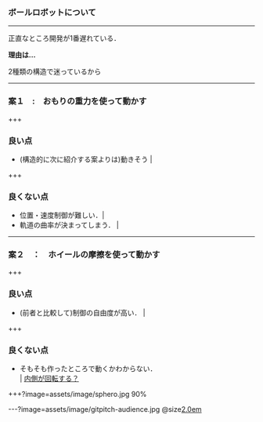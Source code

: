 ### ボールロボットについて

---

正直なところ開発が1番遅れている．

**理由は…**

2種類の構造で迷っているから

---
### 案１　:　おもりの重力を使って動かす

+++

### 良い点

- (構造的に次に紹介する案よりは)動きそう |

+++

### 良くない点

- 位置・速度制御が難しい．|
- 軌道の曲率が決まってしまう． |

---
### 案２　：　ホイールの摩擦を使って動かす

+++

### 良い点
 
- (前者と比較して)制御の自由度が高い． |

+++

### 良くない点

- そもそも作ったところで動くかわからない． <br> |
 [内側が回転する？](https://www.youtube.com/watch?time_continue=65&v=ZluyTRFn3OY)

+++?image=assets/image/sphero.jpg 90%

<!-- 

### 他にも色々できます

<br>
<div class="left">
    <i class="fa fa-child fa-5x" aria-hidden="true"> </i><br>
    <a href="https://gitpitch.com/docs/about/" class="pro-link">
    詳細はこちら</a>
</div>
<div class="right">
    <ul>
        <li>HTMLのタグが</li>
        <li>使えるので、</li>
        <li>レイアウトは</li>
        <li>基本的に</li>
        <li>自由自在です。</li>
    </ul>
</div>
-->

---?image=assets/image/gitpitch-audience.jpg
@size[2.0em](@color[bl](おわり))

